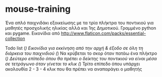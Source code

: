 # mouse-training
Ένα απλό παιχνιδάκι εξοικείωσης με τα τρία πλήκτρα του ποντικιού για μαθητές προσχολικής ηλικίας αλλά και 1ης Δημοτικού.
Γραμμένο python και pygame.
Εικονίδια από http://www.flaticon.com/packs/essential-collection

Todo list
(*) Εικονίδια για εκκίνηση από την αρχή & έξοδο σε όλη τη διάρκεια του παιχνιδιού
(*) Να κρύβεται το σκορ όταν πατάω ένα πλήκτρο 
(*) Δεύτερο επίπεδο όπου θα πρέπει ο δείκτης του ποντικιού να είναι μέσα σε τετράγωνο όταν γίνεται το κλικ
(*) Τρίτο επίπεδο όπου υπάρχει ακολουθία 2 - 3 - 4 κλικ που θα πρέπει να αναπαράγει ο μαθητής


